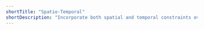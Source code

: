 ```yaml
---
shortTitle: "Spatio-Temporal"
shortDescription: "Incorporate both spatial and temporal constraints over multi-agent AI-CPS and their environments."
---
```

